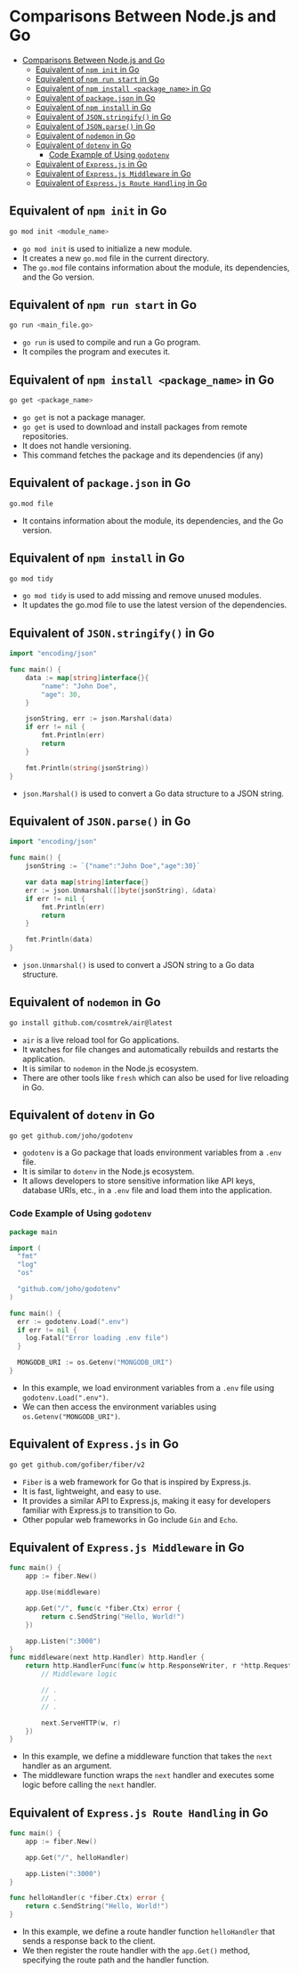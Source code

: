 # Comparisons Between Node.js and Go

- [Comparisons Between Node.js and Go](#comparisons-between-nodejs-and-go)
  - [Equivalent of `npm init` in Go](#equivalent-of-npm-init-in-go)
  - [Equivalent of `npm run start` in Go](#equivalent-of-npm-run-start-in-go)
  - [Equivalent of `npm install <package_name>` in Go](#equivalent-of-npm-install-package_name-in-go)
  - [Equivalent of `package.json` in Go](#equivalent-of-packagejson-in-go)
  - [Equivalent of `npm install` in Go](#equivalent-of-npm-install-in-go)
  - [Equivalent of `JSON.stringify()` in Go](#equivalent-of-jsonstringify-in-go)
  - [Equivalent of `JSON.parse()` in Go](#equivalent-of-jsonparse-in-go)
  - [Equivalent of `nodemon` in Go](#equivalent-of-nodemon-in-go)
  - [Equivalent of `dotenv` in Go](#equivalent-of-dotenv-in-go)
    - [Code Example of Using `godotenv`](#code-example-of-using-godotenv)
  - [Equivalent of `Express.js` in Go](#equivalent-of-expressjs-in-go)
  - [Equivalent of `Express.js Middleware` in Go](#equivalent-of-expressjs-middleware-in-go)
  - [Equivalent of `Express.js Route Handling` in Go](#equivalent-of-expressjs-route-handling-in-go)

## Equivalent of `npm init` in Go

```bash
go mod init <module_name>
```

- `go mod init` is used to initialize a new module.
- It creates a new `go.mod` file in the current directory.
- The `go.mod` file contains information about the module, its dependencies, and the Go version.

## Equivalent of `npm run start` in Go

```bash
go run <main_file.go>
```

- `go run` is used to compile and run a Go program.
- It compiles the program and executes it.

## Equivalent of `npm install <package_name>` in Go

```bash
go get <package_name>
```

- `go get` is not a package manager.
- `go get` is used to download and install packages from remote repositories.
- It does not handle versioning.
- This command fetches the package and its dependencies (if any)

## Equivalent of `package.json` in Go

```bash
go.mod file
```

- It contains information about the module, its dependencies, and the Go version.

## Equivalent of `npm install` in Go

```bash
go mod tidy
```

- `go mod tidy` is used to add missing and remove unused modules.
- It updates the go.mod file to use the latest version of the dependencies.

## Equivalent of `JSON.stringify()` in Go

```go
import "encoding/json"

func main() {
    data := map[string]interface{}{
        "name": "John Doe",
        "age": 30,
    }

    jsonString, err := json.Marshal(data)
    if err != nil {
        fmt.Println(err)
        return
    }

    fmt.Println(string(jsonString))
}
```

- `json.Marshal()` is used to convert a Go data structure to a JSON string.

## Equivalent of `JSON.parse()` in Go

```go
import "encoding/json"

func main() {
    jsonString := `{"name":"John Doe","age":30}`

    var data map[string]interface{}
    err := json.Unmarshal([]byte(jsonString), &data)
    if err != nil {
        fmt.Println(err)
        return
    }

    fmt.Println(data)
}
```

- `json.Unmarshal()` is used to convert a JSON string to a Go data structure.

## Equivalent of `nodemon` in Go

```bash
go install github.com/cosmtrek/air@latest
```

- `air` is a live reload tool for Go applications.
- It watches for file changes and automatically rebuilds and restarts the application.
- It is similar to `nodemon` in the Node.js ecosystem.
- There are other tools like `fresh` which can also be used for live reloading in Go.

## Equivalent of `dotenv` in Go

```bash
go get github.com/joho/godotenv
```

- `godotenv` is a Go package that loads environment variables from a `.env` file.
- It is similar to `dotenv` in the Node.js ecosystem.
- It allows developers to store sensitive information like API keys, database URIs, etc., in a `.env` file and load them into the application.

### Code Example of Using `godotenv`

```go
package main

import (
  "fmt"
  "log"
  "os"

  "github.com/joho/godotenv"
)

func main() {
  err := godotenv.Load(".env")
  if err != nil {
    log.Fatal("Error loading .env file")
  }

  MONGODB_URI := os.Getenv("MONGODB_URI")
}
```

- In this example, we load environment variables from a `.env` file using `godotenv.Load(".env")`.
- We can then access the environment variables using `os.Getenv("MONGODB_URI")`.

## Equivalent of `Express.js` in Go

```bash
go get github.com/gofiber/fiber/v2
```

- `Fiber` is a web framework for Go that is inspired by Express.js.
- It is fast, lightweight, and easy to use.
- It provides a similar API to Express.js, making it easy for developers familiar with Express.js to transition to Go.
- Other popular web frameworks in Go include `Gin` and `Echo`.

## Equivalent of `Express.js Middleware` in Go

```go
func main() {
    app := fiber.New()

    app.Use(middleware)

    app.Get("/", func(c *fiber.Ctx) error {
        return c.SendString("Hello, World!")
    })

    app.Listen(":3000")
}
func middleware(next http.Handler) http.Handler {
    return http.HandlerFunc(func(w http.ResponseWriter, r *http.Request) {
        // Middleware logic

        // .
        // .
        // .

        next.ServeHTTP(w, r)
    })
}
```

- In this example, we define a middleware function that takes the `next` handler as an argument.
- The middleware function wraps the `next` handler and executes some logic before calling the `next` handler.

## Equivalent of `Express.js Route Handling` in Go

```go
func main() {
    app := fiber.New()

    app.Get("/", helloHandler)

    app.Listen(":3000")
}

func helloHandler(c *fiber.Ctx) error {
    return c.SendString("Hello, World!")
}
```

- In this example, we define a route handler function `helloHandler` that sends a response back to the client.
- We then register the route handler with the `app.Get()` method, specifying the route path and the handler function.
